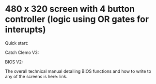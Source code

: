 # 480 x 320 screen with 4 button controller (logic using OR gates for interupts)

Quick start:

Catch Clemo V3:

BIOS V2:

The overall technical manual detailing BIOS functions and how to write to any of the screens is here: link.
